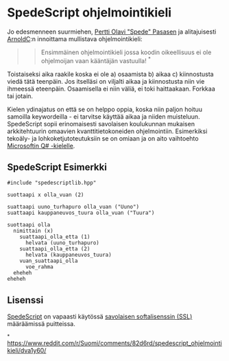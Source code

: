 
# SpedeScript ohjelmointikieli

Jo edesmenneen suurmiehen, [Pertti Olavi "Spede" Pasasen](https://en.wikipedia.org/wiki/Spede_Pasanen) ja alitajuisesti [ArnoldC](http://lhartikk.github.io/ArnoldC/):n innoittama mullistava ohjelmointikieli:

>> Ensimmäinen ohjelmointikieli jossa koodin oikeellisuus ei ole ohjelmoijan vaan kääntäjän vastuulla! <sup>*</sup>

Toistaiseksi aika raakile koska ei ole a) osaamista b) aikaa c) kiinnostusta viedä tätä teenpäin. Jos itselläsi on viljalti aikaa ja kiinnostusta niin vie ihmeessä eteenpäin. Osaamisella ei niin väliä, ei toki haittaakaan. Forkkaa tai jotain.

Kielen ydinajatus on että se on helppo oppia, koska niin paljon hoituu samoilla keywordeilla - ei tarvitse käyttää aikaa ja niiden muisteluun. SpedeScript sopii erinomaisesti savolaisen koulukunnan mukaisen arkkitehtuurin omaavien kvanttitietokoneiden ohjelmointiin. Esimerkiksi tekoäly- ja lohkoketjutoteutuksiin se on omiaan ja on aito vaihtoehto [Microsoftin Q# -kielelle](https://docs.microsoft.com/en-us/quantum/quantum-qr-intro?view=qsharp-preview).

## SpedeScript Esimerkki

```
#include "spedescriptlib.hpp"

suottaapi x olla_vuan (2)

suattaapi uuno_turhapuro olla_vuan ("Uuno")
suattaapi kauppaneuvos_tuura olla_vuan ("Tuura")

suottaapi olla
  nimittain (x)
    suattaapi_olla_etta (1)
      helvata (uuno_turhapuro)
    suattaapi_olla_etta (2)
      helvata (kauppaneuvos_tuura)
    vuan_suattaapi_olla
      voe_rahma
  eheheh
eheheh
```

## Lisenssi

[SpedeScript](https://janit.iki.fi/spedescript/) on vapaasti käytössä [savolaisen softalisenssin (SSL)](https://github.com/janit/spedescript/blob/master/LICENSE) määräämissä puitteissa.


<sup>*</sup> https://www.reddit.com/r/Suomi/comments/82d6rd/spedescript_ohjelmointikieli/dva1y60/